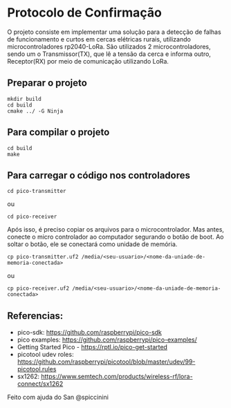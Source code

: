 # Protocolo de Confirmação

O projeto consiste em implementar uma solução para a detecção de falhas de funcionamento e curtos em cercas elétricas rurais, utilizando microcontroladores rp2040-LoRa. 
São utilizados 2 microcontroladores, sendo um o Transmissor(TX), que lê a tensão da cerca e informa outro, Receptor(RX) por meio de comunicação utilizando LoRa.


## Preparar o projeto

```
mkdir build
cd build
cmake ../ -G Ninja
```

## Para compilar o projeto

```
cd build
make
```

## Para carregar o código nos controladores

```
cd pico-transmitter

```
ou

```
cd pico-receiver
```
Após isso, é preciso copiar os arquivos para o microcontrolador. Mas antes, conecte o micro controlador ao computador segurando o botão de boot. Ao soltar o botão, ele se conectará como unidade de memória.

```
cp pico-transmitter.uf2 /media/<seu-usuario>/<nome-da-uniade-de-memoria-conectada>
```

ou

```
cp pico-receiver.uf2 /media/<seu-usuario>/<nome-da-uniade-de-memoria-conectada>
```
## Referencias:

- pico-sdk: https://github.com/raspberrypi/pico-sdk
- pico examples: https://github.com/raspberrypi/pico-examples/
- Getting Started Pico - https://rptl.io/pico-get-started
- picotool udev roles: https://github.com/raspberrypi/picotool/blob/master/udev/99-picotool.rules
- sx1262: https://www.semtech.com/products/wireless-rf/lora-connect/sx1262

Feito com ajuda do San @spiccinini
